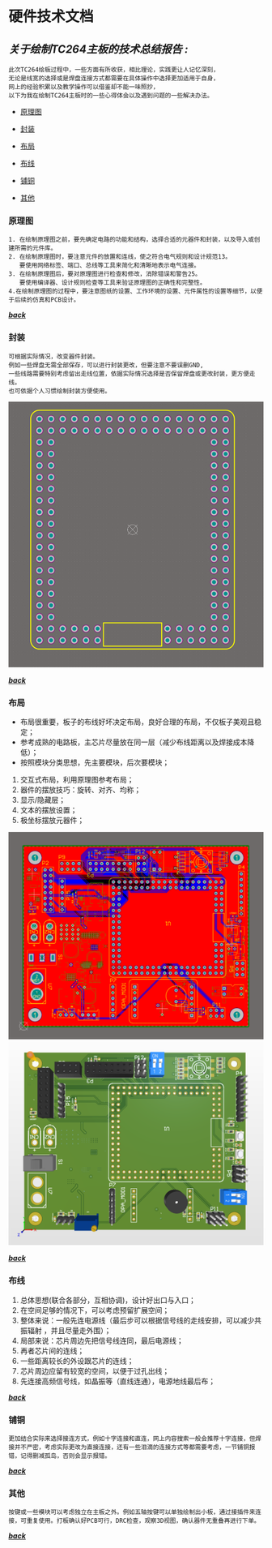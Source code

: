 # 硬件技术文档
## ***关于绘制TC264主板的技术总结报告 :***

    此次TC264绘板过程中，一些方面有所收获，相比理论，实践更让人记忆深刻，
    无论是线宽的选择或是焊盘连接方式都需要在具体操作中选择更加适用于自身，
    网上的经验积累以及教学操作可以借鉴却不能一味照抄，
    以下为我在绘制TC264主板时的一些心得体会以及遇到问题的一些解决办法。

* [原理图](#原理图)

* [封装](#封装)

* [布局](#布局)

* [布线](#布线)

* [铺铜](#铺铜)

* [其他](#其他)





### 原理图
    1. 在绘制原理图之前，要先确定电路的功能和结构，选择合适的元器件和封装，以及导入或创建所需的元件库。
    2. 在绘制原理图时，要注意元件的放置和连线，使之符合电气规则和设计规范13。
       要使用网络标签、端口、总线等工具来简化和清晰地表示电气连接。
    3. 在绘制原理图后，要对原理图进行检查和修改，消除错误和警告25。
       要使用编译器、设计规则检查等工具来验证原理图的正确性和完整性。
    4.在绘制原理图的过程中，要注意图纸的设置、工作环境的设置、元件属性的设置等细节，以便于后续的仿真和PCB设计。
[***back***](#关于绘制tc264主板的技术总结报告)

### 封装
    可根据实际情况，改变器件封装。
    例如一些焊盘无需全部保存，可以进行封装更改，但要注意不要误删GND,
    一些线路需要特别考虑留出走线位置，依据实际情况选择是否保留焊盘或更改封装，更方便走线。
    也可依据个人习惯绘制封装方便使用。

![TC264](./img/TC264.png)

[***back***](#关于绘制tc264主板的技术总结报告)


### 布局
* 布局很重要，板子的布线好坏决定布局，良好合理的布局，不仅板子美观且稳定；
* 参考成熟的电路板，主芯片尽量放在同一层（减少布线距离以及焊接成本降低）；
* 按照模块分类思想，先主要模块，后次要模块；
1. 交互式布局，利用原理图参考布局；
2. 器件的摆放技巧：旋转、对齐、均称；
3. 显示/隐藏层；
4. 文本的摆放设置；
5. 极坐标摆放元器件；

![pcb](./img/pcb1.png)
![3D](./img/3D1.png)

[***back***](#关于绘制tc264主板的技术总结报告)
### 布线
1. 总体思想(联合各部分，互相协调)，设计好出口与入口；
2. 在空间足够的情况下，可以考虑预留扩展空间；
3. 整体来说：一般先连电源线（最后步可以根据信号线的走线安排，可以减少共振辐射 ，并且尽量走外围）；
4. 局部来说：芯片周边先把信号线连同，最后电源线；
5. 再者芯片间的连线；
6. 一些距离较长的外设跟芯片的连线；
7. 芯片周边应留有较宽的空间，以便于过孔出线；
8. 先连接高频信号线，如晶振等（直线连通），电源地线最后布；

[***back***](#关于绘制tc264主板的技术总结报告)
### 铺铜
    更加结合实际来选择接连方式，例如十字连接和直连，网上内容搜索一般会推荐十字连接，但焊接并不严密，考虑实际更改为直接连接，还有一些泪滴的连接方式等都需要考虑，一节铺铜报错，记得删减孤岛，否则会显示报错。

[***back***](#关于绘制tc264主板的技术总结报告)
### 其他
    按键或一些模块可以考虑独立在主板之外。例如五轴按键可以单独绘制出小板，通过接插件来连接，可重复使用。打板确认好PCB可行，DRC检查，观察3D视图，确认器件无重叠再进行下单。

[***back***](#关于绘制tc264主板的技术总结报告)
